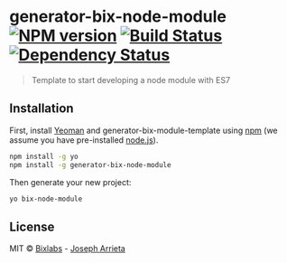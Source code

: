 # generator-bix-node-module [![NPM version][npm-image]][npm-url] [![Build Status][travis-image]][travis-url] [![Dependency Status][daviddm-image]][daviddm-url]
> Template to start developing a node module with ES7

## Installation

First, install [Yeoman](http://yeoman.io) and generator-bix-module-template using [npm](https://www.npmjs.com/) (we assume you have pre-installed [node.js](https://nodejs.org/)).

```bash
npm install -g yo
npm install -g generator-bix-node-module
```

Then generate your new project:

```bash
yo bix-node-module
```

## License

MIT © [Bixlabs](www.bixlabs.com) - [Joseph Arrieta](https://github.com/jac1013)


[npm-image]: https://badge.fury.io/js/generator-bix-node-module.svg
[npm-url]: https://npmjs.org/package/generator-bix-node-module
[travis-image]: https://travis-ci.org/bixlabs/generator-bix-node-module.svg?branch=master
[travis-url]: https://travis-ci.org/bixlabs/generator-bix-node-module
[daviddm-image]: https://david-dm.org/bixlabs/generator-bix-node-module.svg?theme=shields.io
[daviddm-url]: https://david-dm.org/bixlabs/generator-bix-node-module
